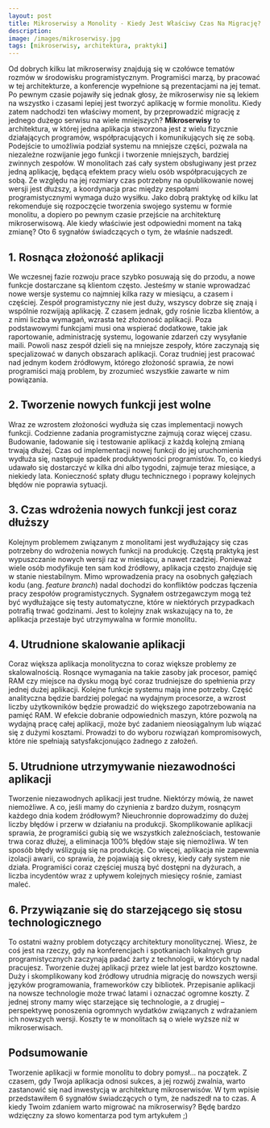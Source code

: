 ```yaml
---
layout: post
title: Mikroserwisy a Monolity - Kiedy Jest Właściwy Czas Na Migrację?
description: 
image: /images/mikroserwisy.jpg
tags: [mikroserwisy, architektura, praktyki]
---
```


Od dobrych kilku lat mikroserwisy znajdują się w czołówce tematów rozmów w środowisku programistycznym. Programiści marzą, by pracować w tej architekturze, a konferencje wypełnione są prezentacjami na jej temat. Po pewnym czasie pojawiły się jednak głosy, że mikroserwisy nie są lekiem na wszystko i czasami lepiej jest tworzyć aplikację w formie monolitu. Kiedy zatem nadchodzi ten właściwy moment, by przeprowadzić migrację z jednego dużego serwisu na wiele mniejszych? **Mikroserwisy** to architektura, w której jedna aplikacja stworzona jest z wielu fizycznie działających programów, współpracujących i komunikujących się ze sobą. Podejście to umożliwia podział systemu na mniejsze części, pozwala na niezależne rozwijanie jego funkcji i tworzenie mniejszych, bardziej zwinnych zespołów. W monolitach zaś cały system obsługiwany jest przez jedną aplikację, będącą efektem pracy wielu osób współpracujących ze sobą. Ze względu na jej rozmiary czas potrzebny na opublikowanie nowej wersji jest dłuższy, a koordynacja prac między zespołami programistycznymi wymaga dużo wysiłku. Jako dobrą praktykę od kilku lat rekomenduje się rozpoczęcie tworzenia swojego systemu w formie monolitu, a dopiero po pewnym czasie przejście na architekturę mikroserwisową. Ale kiedy właściwie jest odpowiedni moment na taką zmianę? Oto 6 sygnałów świadczących o tym, że właśnie nadszedł.

## 1. Rosnąca złożoność aplikacji
We wczesnej fazie rozwoju prace szybko posuwają się do przodu, a nowe funkcje dostarczane są klientom często. Jesteśmy w stanie wprowadzać nowe wersje systemu co najmniej kilka razy w miesiącu, a czasem i częściej. Zespół programistyczny nie jest duży, wszyscy dobrze się znają i wspólnie rozwijają aplikację. Z czasem jednak, gdy rośnie liczba klientów, a z nimi liczba wymagań, wzrasta też złożoność aplikacji. Poza podstawowymi funkcjami musi ona wspierać dodatkowe, takie jak raportowanie, administrację systemu, logowanie zdarzeń czy wysyłanie maili. Powoli nasz zespół dzieli się na mniejsze zespoły, które zaczynają się specjalizować w danych obszarach aplikacji. Coraz trudniej jest pracować nad jednym kodem źródłowym, którego złożoność sprawia, że nowi programiści mają problem, by zrozumieć wszystkie zawarte w nim powiązania.
## 2. Tworzenie nowych funkcji jest wolne
Wraz ze wzrostem złożoności wydłuża się czas implementacji nowych funkcji. Codzienne zadania programistyczne zajmują coraz więcej czasu. Budowanie, ładowanie się i testowanie aplikacji z każdą kolejną zmianą trwają dłużej. Czas od implementacji nowej funkcji do jej uruchomienia wydłuża się, następuje spadek produktywności programistów. To, co kiedyś udawało się dostarczyć w kilka dni albo tygodni, zajmuje teraz miesiące, a niekiedy lata. Konieczność spłaty długu technicznego i poprawy kolejnych błędów nie poprawia sytuacji.
## 3. Czas wdrożenia nowych funkcji jest coraz dłuższy
Kolejnym problemem związanym z monolitami jest wydłużający się czas potrzebny do wdrożenia nowych funkcji na produkcję. Częstą praktyką jest wypuszczanie nowych wersji raz w miesiącu, a nawet rzadziej. Ponieważ wiele osób modyfikuje ten sam kod źródłowy, aplikacja często znajduje się w stanie niestabilnym. Mimo wprowadzenia pracy na osobnych gałęziach kodu (ang. _feature branch_) nadal dochodzi do konfliktów podczas łączenia pracy zespołów programistycznych. Sygnałem ostrzegawczym mogą też być wydłużające się testy automatyczne, które w niektórych przypadkach potrafią trwać godzinami. Jest to kolejny znak wskazujący na to, że aplikacja przestaje być utrzymywalna w formie monolitu.
## 4. Utrudnione skalowanie aplikacji
Coraz większa aplikacja monolityczna to coraz większe problemy ze skalowalnością. Rosnące wymagania na takie zasoby jak procesor, pamięć RAM czy miejsce na dysku mogą być coraz trudniejsze do spełnienia przy jednej dużej aplikacji. Kolejne funkcje systemu mają inne potrzeby. Część analityczna będzie bardziej polegać na wydajnym procesorze, a wzrost liczby użytkowników będzie prowadzić do większego zapotrzebowania na pamięć RAM. W efekcie dobranie odpowiednich maszyn, które pozwolą na wydajną pracę całej aplikacji, może być zadaniem nieosiągalnym lub wiązać się z dużymi kosztami. Prowadzi to do wyboru rozwiązań kompromisowych, które nie spełniają satysfakcjonująco żadnego z założeń.
## 5. Utrudnione utrzymywanie niezawodności aplikacji
Tworzenie niezawodnych aplikacji jest trudne. Niektórzy mówią, że nawet niemożliwe. A co, jeśli mamy do czynienia z bardzo dużym, rosnącym każdego dnia kodem źródłowym? Nieuchronnie doprowadzimy do dużej liczby błędów i przerw w działaniu na produkcji. Skomplikowanie aplikacji sprawia, że programiści gubią się we wszystkich zależnościach, testowanie trwa coraz dłużej, a eliminacja 100% błędów staje się niemożliwa. W ten sposób błędy wślizgują się na produkcję. Co więcej, aplikacja nie zapewnia izolacji awarii, co sprawia, że pojawiają się okresy, kiedy cały system nie działa. Programiści coraz częściej muszą być dostępni na dyżurach, a liczba incydentów wraz z upływem kolejnych miesięcy rośnie, zamiast maleć.
## 6. Przywiązanie się do starzejącego się stosu technologicznego
To ostatni ważny problem dotyczący architektury monolitycznej. Wiesz, że coś jest na rzeczy, gdy na konferencjach i spotkaniach lokalnych grup programistycznych zaczynają padać żarty z technologii, w których ty nadal pracujesz. Tworzenie dużej aplikacji przez wiele lat jest bardzo kosztowne. Duży i skomplikowany kod źródłowy utrudnia migrację do nowszych wersji języków programowania, frameworków czy bibliotek. Przepisanie aplikacji na nowsze technologie może trwać latami i oznaczać ogromne koszty. Z jednej strony mamy więc starzejące się technologie, a z drugiej – perspektywę ponoszenia ogromnych wydatków związanych z wdrażaniem ich nowszych wersji. Koszty te w monolitach są o wiele wyższe niż w mikroserwisach.
## Podsumowanie
Tworzenie aplikacji w formie monolitu to dobry pomysł… na początek. Z czasem, gdy Twoja aplikacja odnosi sukces, a jej rozwój zwalnia, warto zastanowić się nad inwestycją w architekturę mikroserwisów. W tym wpisie przedstawiłem 6 sygnałów świadczących o tym, że nadszedł na to czas. A kiedy Twoim zdaniem warto migrować na mikroserwisy? Będę bardzo wdzięczny za słowo komentarza pod tym artykułem ;)
